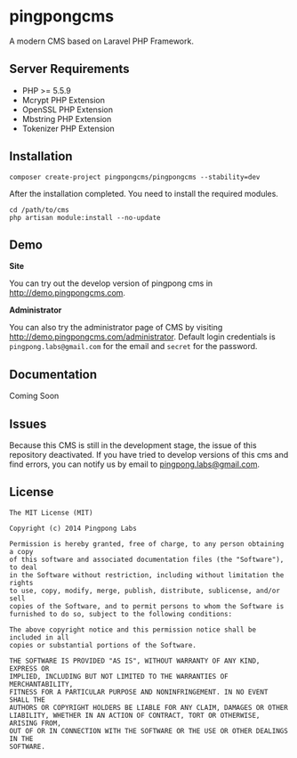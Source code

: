pingpongcms
===========

A modern CMS based on Laravel PHP Framework.

## Server Requirements

- PHP >= 5.5.9
- Mcrypt PHP Extension
- OpenSSL PHP Extension
- Mbstring PHP Extension
- Tokenizer PHP Extension

## Installation

```
composer create-project pingpongcms/pingpongcms --stability=dev
```

After the installation completed. You need to install the required modules.

```
cd /path/to/cms
php artisan module:install --no-update
```

## Demo

**Site**

You can try out the develop version of pingpong cms in http://demo.pingpongcms.com. 

**Administrator**

You can also try the administrator page of CMS by visiting http://demo.pingpongcms.com/administrator. Default login credentials is `pingpong.labs@gmail.com` for the email and `secret` for the password.

## Documentation

Coming Soon

## Issues

Because this CMS is still in the development stage, the issue of this repository deactivated. If you have tried to develop versions of this cms and find errors, you can notify us by email to pingpong.labs@gmail.com.

## License

```
The MIT License (MIT)

Copyright (c) 2014 Pingpong Labs

Permission is hereby granted, free of charge, to any person obtaining a copy
of this software and associated documentation files (the "Software"), to deal
in the Software without restriction, including without limitation the rights
to use, copy, modify, merge, publish, distribute, sublicense, and/or sell
copies of the Software, and to permit persons to whom the Software is
furnished to do so, subject to the following conditions:

The above copyright notice and this permission notice shall be included in all
copies or substantial portions of the Software.

THE SOFTWARE IS PROVIDED "AS IS", WITHOUT WARRANTY OF ANY KIND, EXPRESS OR
IMPLIED, INCLUDING BUT NOT LIMITED TO THE WARRANTIES OF MERCHANTABILITY,
FITNESS FOR A PARTICULAR PURPOSE AND NONINFRINGEMENT. IN NO EVENT SHALL THE
AUTHORS OR COPYRIGHT HOLDERS BE LIABLE FOR ANY CLAIM, DAMAGES OR OTHER
LIABILITY, WHETHER IN AN ACTION OF CONTRACT, TORT OR OTHERWISE, ARISING FROM,
OUT OF OR IN CONNECTION WITH THE SOFTWARE OR THE USE OR OTHER DEALINGS IN THE
SOFTWARE.
```